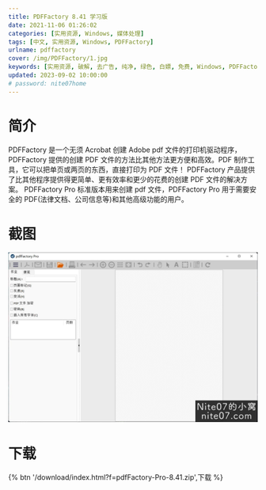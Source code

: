 ```yaml
---
title: PDFFactory 8.41 学习版
date: 2021-11-06 01:26:02
categories: [实用资源, Windows, 媒体处理]
tags: [中文, 实用资源, Windows, PDFFactory]
urlname: pdffactory
cover: /img/PDFFactory/1.jpg
keywords: [实用资源, 破解, 去广告, 纯净, 绿色, 白嫖, 免费, Windows, PDFFactory]
updated: 2023-09-02 10:00:00
# password: nite07home
---
```


# 简介

PDFFactory 是一个无须 Acrobat 创建 Adobe pdf 文件的打印机驱动程序，PDFFactory 提供的创建 PDF 文件的方法比其他方法更方便和高效。PDF 制作工具，它可以把单页或两页的东西，直接打印为 PDF 文件！ PDFFactory 产品提供了比其他程序提供得更简单、更有效率和更少的花费的创建 PDF 文件的解决方案。 PDFFactory Pro 标准版本用来创建 pdf 文件，PDFFactory Pro 用于需要安全的 PDF(法律文档、公司信息等)和其他高级功能的用户。

# 截图

![](/img/PDFFactory/2.jpg)

# 下载

{% btn '/download/index.html?f=pdfFactory-Pro-8.41.zip',下载 %}
